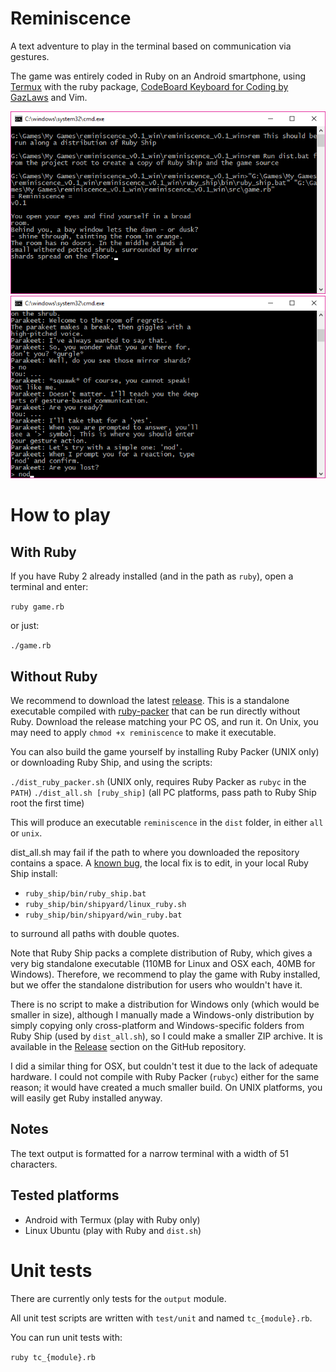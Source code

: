 # Reminiscence

A text adventure to play in the terminal based on communication via gestures.

The game was entirely coded in Ruby on an Android smartphone, using [Termux](https://termux.com) with the ruby package, [CodeBoard Keyboard for Coding by GazLaws](https://play.google.com/store/apps/details?id=com.gazlaws.codeboard) and Vim.

![Reminiscence v0.1b played in Windows terminal - Run](https://github.com/hsandt/reminiscence/blob/develop/screenshots/v0.1b%20Windows%20-%20Run.png)
![Reminiscence v0.1b played in Windows terminal - Tutorial](https://github.com/hsandt/reminiscence/blob/develop/screenshots/v0.1b%20Windows%20-%20Tutorial.png)

# How to play

## With Ruby

If you have Ruby 2 already installed (and in the path as `ruby`), open a terminal and enter:

`ruby game.rb`

or just:

`./game.rb`

## Without Ruby

We recommend to download the latest [release](https://github.com/hsandt/reminiscence/releases). This is a standalone executable compiled with [ruby-packer](https://github.com/pmq20/ruby-packer) that can be run directly without Ruby. Download the release matching your PC OS, and run it. On Unix, you may need to apply `chmod +x reminiscence` to make it executable.

You can also build the game yourself by installing Ruby Packer (UNIX only) or downloading Ruby Ship, and using the scripts:

`./dist_ruby_packer.sh` (UNIX only, requires Ruby Packer as `rubyc` in the `PATH`)
`./dist_all.sh [ruby_ship]` (all PC platforms, pass path to Ruby Ship root the first time)

This will produce an executable `reminiscence` in the `dist` folder, in either `all` or `unix`.

dist_all.sh may fail if the path to where you downloaded the repository contains a space. A [known bug](https://github.com/stephan-nordnes-eriksen/ruby_ship/issues/20), the local fix is to edit, in your local Ruby Ship install:

- `ruby_ship/bin/ruby_ship.bat`
- `ruby_ship/bin/shipyard/linux_ruby.sh`
- `ruby_ship/bin/shipyard/win_ruby.bat`

to surround all paths with double quotes.

Note that Ruby Ship packs a complete distribution of Ruby, which gives a very big standalone executable (110MB for Linux and OSX each, 40MB for Windows). Therefore, we recommend to play the game with Ruby installed, but we offer the standalone distribution for users who wouldn't have it.

There is no script to make a distribution for Windows only (which would be smaller in size), although I manually made a Windows-only distribution by simply copying only cross-platform and Windows-specific folders from Ruby Ship (used by `dist_all.sh`), so I could make a smaller ZIP archive. It is available in the [Release](https://github.com/hsandt/reminiscence/releases) section on the GitHub repository.

I did a similar thing for OSX, but couldn't test it due to the lack of adequate hardware. I could not compile with Ruby Packer (`rubyc`) either for the same reason; it would have created a much smaller build. On UNIX platforms, you will easily get Ruby installed anyway.

## Notes

The text output is formatted for a narrow terminal with a width of 51 characters.

## Tested platforms

* Android with Termux (play with Ruby only)
* Linux Ubuntu (play with Ruby and `dist.sh`)

# Unit tests

There are currently only tests for the `output` module.

All unit test scripts are written with `test/unit` and named `tc_{module}.rb`.

You can run unit tests with:

`ruby tc_{module}.rb`
